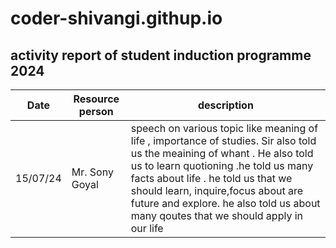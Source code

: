 # coder-shivangi.githup.io
## activity report of student induction programme 2024
| Date | Resource person | description |
| ----------- | ----------- | ----------- |
| 15/07/24 | Mr. Sony Goyal | speech on various topic like meaning of life , importance of studies. Sir also told us the meaining of whant . He also told us to learn quotioning .he told us many facts about life . he told us that we should learn, inquire,focus about are future and explore. he also told us about many qoutes that we should apply in our life |
